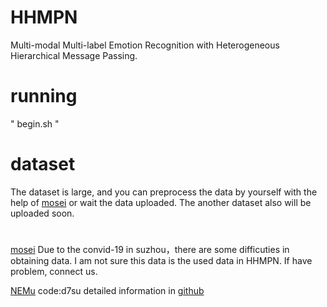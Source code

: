 # HHMPN
Multi-modal Multi-label Emotion Recognition with Heterogeneous Hierarchical Message Passing.
# running
" begin.sh "
# dataset
<!-- We will release the code and data soon, please wait patiently. -->
The dataset is large, and you can preprocess the data by yourself with the help of [mosei](https://github.com/A2Zadeh/CMU-MultimodalSDK)
or wait the data uploaded. The another dataset also will be uploaded soon.
#
[mosei](https://cloud.189.cn/t/MN3ueu7jeQrq)  Due to the convid-19 in suzhou，there are some difficuties in obtaining data. I am not sure this data is the used data in HHMPN. If have problem, connect us.

[NEMu](https://pan.baidu.com/s/1tHr--TFISUVz_SOLOjYTxg) code:d7su   detailed information in [github](https://github.com/MANLP-suda/Data-set)

